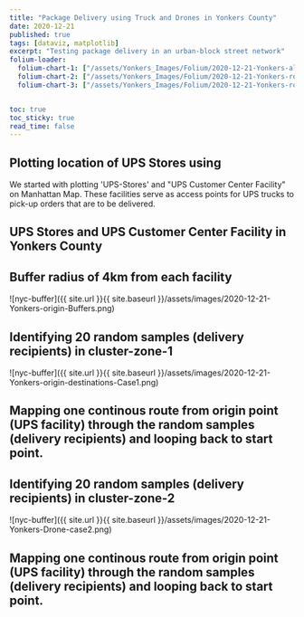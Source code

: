 ```yaml
---
title: "Package Delivery using Truck and Drones in Yonkers County"
date: 2020-12-21
published: true
tags: [dataviz, matplotlib]
excerpt: "Testing package delivery in an urban-block street network"
folium-loader:
  folium-chart-1: ["/assets/Yonkers_Images/Folium/2020-12-21-Yonkers-allfacility.html", "400"] # second argument is the height
  folium-chart-2: ["/assets/Yonkers_Images/Folium/2020-12-21-Yonkers-route-case1.html", "400"] # second argument is the height
  folium-chart-3: ["/assets/Yonkers_Images/Folium/2020-12-21-Yonkers-route-case2.html", "400"] # second argument is the height


toc: true
toc_sticky: true
read_time: false
---
```


## Plotting location of UPS Stores using  

We started with plotting 'UPS-Stores' and "UPS Customer Center Facility" on Manhattan Map. These facilities serve as access points for UPS trucks to pick-up orders that are to be delivered.

## UPS Stores and UPS Customer Center Facility in Yonkers County

<div id="folium-chart-1"></div>

## Buffer radius of 4km from each facility 

![nyc-buffer]({{ site.url }}{{ site.baseurl }}/assets/images/2020-12-21-Yonkers-origin-Buffers.png)

## Identifying 20 random samples (delivery recipients) in cluster-zone-1 

![nyc-buffer]({{ site.url }}{{ site.baseurl }}/assets/images/2020-12-21-Yonkers-origin-destinations-Case1.png)

## Mapping one continous route from origin point (UPS facility) through the random samples (delivery recipients) and looping back to start point. 

<div id="folium-chart-2"></div>

## Identifying 20 random samples (delivery recipients) in cluster-zone-2 

![nyc-buffer]({{ site.url }}{{ site.baseurl }}/assets/images/2020-12-21-Yonkers-Drone-case2.png)

## Mapping one continous route from origin point (UPS facility) through the random samples (delivery recipients) and looping back to start point. 

<div id="folium-chart-3"></div>



